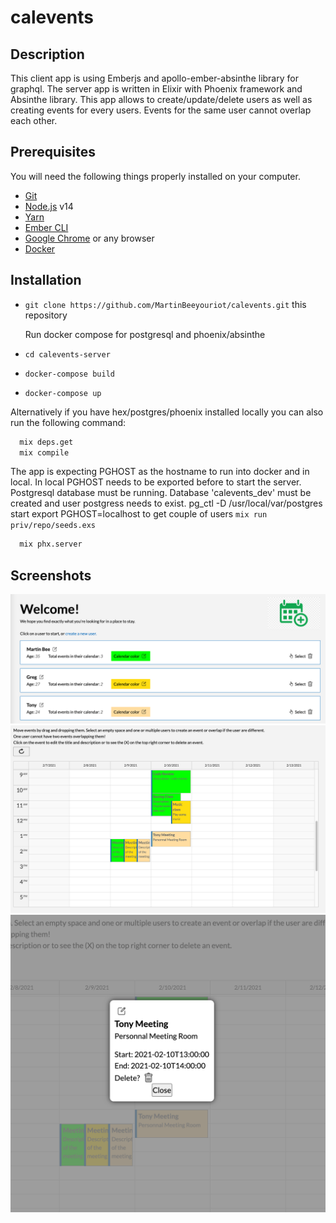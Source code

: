 # calevents

## Description

This client app is using Emberjs and apollo-ember-absinthe library for graphql.
The server app is written in Elixir with Phoenix framework and Absinthe library.
This app allows to create/update/delete users as well as creating events for every users. Events for the same user cannot overlap each other.

## Prerequisites

You will need the following things properly installed on your computer.

* [Git](https://git-scm.com/)
* [Node.js](https://nodejs.org/) v14
* [Yarn](https://yarnpkg.com/)
* [Ember CLI](https://ember-cli.com/)
* [Google Chrome](https://google.com/chrome/) or any browser
* [Docker](https://docker.com/)


## Installation

* `git clone https://github.com/MartinBeeyouriot/calevents.git` this repository
  
  Run docker compose for postgresql and phoenix/absinthe
* `cd calevents-server`
* `docker-compose build`
* `docker-compose up`

Alternatively if you have hex/postgres/phoenix installed locally you can also run the following command:
```sh
  mix deps.get
  mix compile
```
  The app is expecting PGHOST as the hostname to run into docker and in local. In local PGHOST needs to be exported before to start the server.
  Postgresql database must be running.
  Database 'calevents_dev' must be created and user postgress needs to exist.
  pg_ctl -D /usr/local/var/postgres start
  export PGHOST=localhost
  to get couple of users `mix run priv/repo/seeds.exs `
```sh
  mix phx.server
```


## Screenshots
![alt text](https://github.com/MartinBeeyouriot/calevents/blob/master/screenshots/1.png?raw=true)
![alt text](https://github.com/MartinBeeyouriot/calevents/blob/master/screenshots/2.png?raw=true)
![alt text](https://github.com/MartinBeeyouriot/calevents/blob/master/screenshots/3.png?raw=true)

